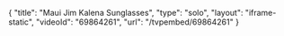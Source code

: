 {
    "title": "Maui Jim Kalena Sunglasses",
    "type": "solo",
    "layout": "iframe-static",
    "videoId": "69864261",
    "url": "\/tvpembed\/69864261"
}